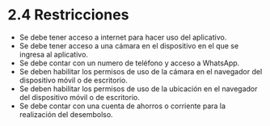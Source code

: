 # 2.4	Restricciones

* Se debe tener acceso a internet para hacer uso del aplicativo.
* Se debe tener acceso a una cámara en el dispositivo en el que se ingresa al aplicativo.
* Se debe contar con un numero de teléfono y acceso a WhatsApp.
* Se deben habilitar los permisos de uso de la cámara en el navegador del dispositivo móvil o de escritorio.
* Se deben habilitar los permisos de uso de la ubicación en el navegador del dispositivo móvil o de escritorio.
* Se debe contar con una cuenta de ahorros o corriente para la realización del desembolso. 

